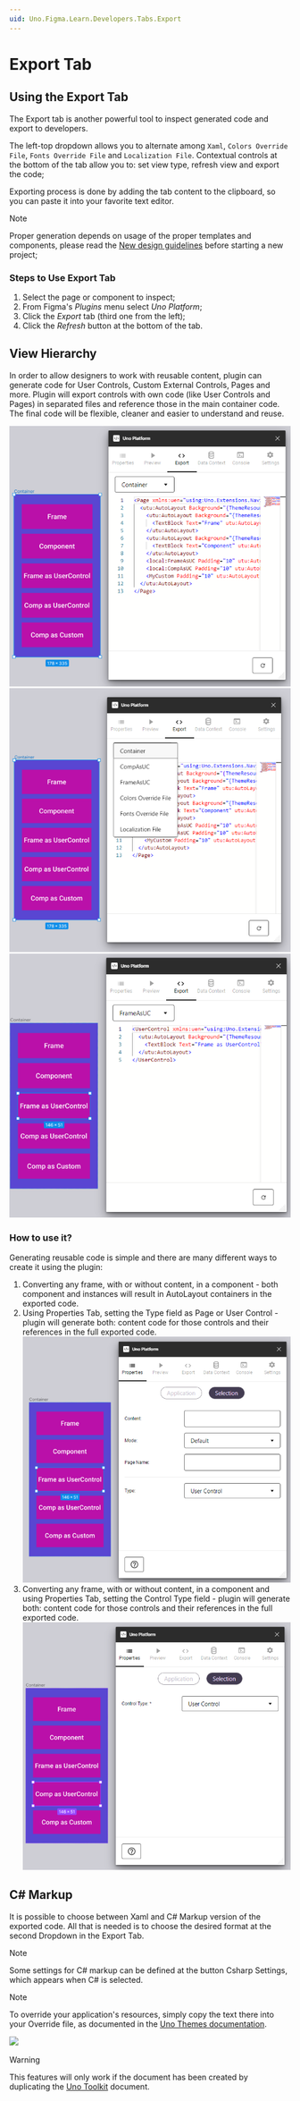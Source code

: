 ```yaml
---
uid: Uno.Figma.Learn.Developers.Tabs.Export
---
```


# Export Tab

## Using the Export Tab

The Export tab is another powerful tool to inspect generated code and export to developers.

The left-top dropdown allows you to alternate among `Xaml`, `Colors Override File`, `Fonts Override File` and `Localization File`. Contextual controls at the bottom of the tab allow you to: set view type, refresh view and export the code;

Exporting process is done by adding the tab content to the clipboard, so you can paste it into your favorite text editor.

> [!NOTE]
> Proper generation depends on usage of the proper templates and components, please read the [New design guidelines](../designers/starting-new-design.md) before starting a new project;

### Steps to Use Export Tab

1. Select the page or component to inspect;
2. From Figma's *Plugins* menu select *Uno Platform*;
3. Click the *Export* tab (third one from the left);
4. Click the *Refresh* button at the bottom of the tab.

## View Hierarchy

In order to allow designers to work with reusable content, plugin can generate code for User Controls, Custom External Controls, Pages and more.
Plugin will export controls with own code (like User Controls and Pages) in separated files and reference those in the main container code.
The final code will be flexible, cleaner and easier to understand and reuse.  

![](assets/view-hierarchy01.png)
![](assets/view-hierarchy02.png)
![](assets/view-hierarchy03.png)

### How to use it?

Generating reusable code is simple and there are many different ways to create it using the plugin:

1. Converting any frame, with or without content, in a component - both component and instances will result in AutoLayout containers in the exported code.
2. Using Properties Tab, setting the Type field as Page or User Control - plugin will generate both: content code for those controls and their references in the full exported code.
![](assets/view-hierarchy-prop01.png)
3. Converting any frame, with or without content, in a component and using Properties Tab, setting the Control Type field - plugin will generate both: content code for those controls and their references in the full exported code.
![](assets/view-hierarchy-prop02.png)


## C# Markup

It is possible to choose between Xaml and C# Markup version of the exported code. All that is needed is to choose the desired format at the second Dropdown in the Export Tab.

> [!NOTE]
> Some settings for C# markup can be defined at the button Csharp Settings, which appears when C# is selected.


> [!NOTE]
> To override your application's resources, simply copy the text there into your Override file, as documented in the [Uno Themes documentation](https://platform.uno/docs/articles/external/uno.themes/doc/material-getting-started.html#customize-color-palette).

![](assets/export.png)

> [!WARNING]
>
> This features will only work if the document has been created by duplicating the [Uno Toolkit](../designers/starting-new-design.md) document.